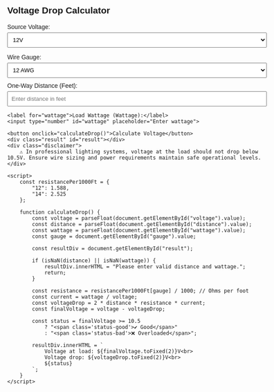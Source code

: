 <html lang="en">
<head>
    <meta charset="UTF-8">
    <title>Voltage Drop Calculator </title>
    <style>
        body { font-family: Arial, sans-serif; max-width: 600px; margin: auto; padding: 20px; }
        label { display: block; margin-top: 10px; }
        input, select { width: 100%; padding: 8px; margin-top: 5px; }
        button { margin-top: 15px; padding: 10px 20px; }
        .result { margin-top: 20px; font-weight: bold; font-size: 1.1em; }
        .status-good { color: green; font-weight: bold; }
        .status-bad { color: red; font-weight: bold; }
        .disclaimer { margin-top: 20px; font-size: 0.9em; color: #555; }
    </style>
</head>
<body>
    <h2>Voltage Drop Calculator </h2>
    <label for="voltage">Source Voltage:</label>
    <select id="voltage">
        <option value="12">12V</option>
        <option value="13">13V</option>
        <option value="14">14V</option>
        <option value="15">15V</option>
    </select>
    
<label for="gauge">Wire Gauge:</label>
    <select id="gauge">
        <option value="12">12 AWG</option>
        <option value="14">14 AWG</option>
    </select>
    <label for="distance">One-Way Distance (Feet):</label>
    <input type="number" id="distance" placeholder="Enter distance in feet">

    <label for="wattage">Load Wattage (Wattage):</label>
    <input type="number" id="wattage" placeholder="Enter wattage">

    <button onclick="calculateDrop()">Calculate Voltage</button>
    <div class="result" id="result"></div>
    <div class="disclaimer">
        ⚠️ In professional lighting systems, voltage at the load should not drop below 10.5V. Ensure wire sizing and power requirements maintain safe operational levels.
    </div>

    <script>
        const resistancePer1000Ft = {
            "12": 1.588,
            "14": 2.525
        };

        function calculateDrop() {
            const voltage = parseFloat(document.getElementById("voltage").value);
            const distance = parseFloat(document.getElementById("distance").value);
            const wattage = parseFloat(document.getElementById("wattage").value);
            const gauge = document.getElementById("gauge").value;

            const resultDiv = document.getElementById("result");

            if (isNaN(distance) || isNaN(wattage)) {
                resultDiv.innerHTML = "Please enter valid distance and wattage.";
                return;
            }

            const resistance = resistancePer1000Ft[gauge] / 1000; // Ohms per foot
            const current = wattage / voltage;
            const voltageDrop = 2 * distance * resistance * current;
            const finalVoltage = voltage - voltageDrop;

            const status = finalVoltage >= 10.5
                ? "<span class='status-good'>✔️ Good</span>"
                : "<span class='status-bad'>❌ Overloaded</span>";

            resultDiv.innerHTML = `
                Voltage at load: ${finalVoltage.toFixed(2)}V<br>
                Voltage drop: ${voltageDrop.toFixed(2)}V<br>
                ${status}
            `;
        }
    </script>
</body>
</html>

